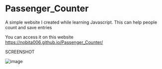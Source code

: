 # Passenger_Counter

A simple website I created while learning Javascript. This can help people count and save entries

You can access it on this website https://nobita006.github.io/Passenger_Counter/

SCREENSHOT

![image](https://user-images.githubusercontent.com/110232335/226114504-bed53b72-19dd-45d5-9c66-942e5ab161d8.png)
